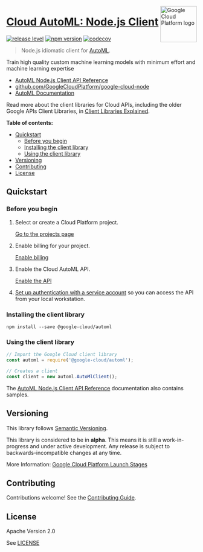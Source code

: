 [//]: # "This README.md file is auto-generated, all changes to this file will be lost."
[//]: # "To regenerate it, use `npm run generate-scaffolding`."
<img src="https://avatars2.githubusercontent.com/u/2810941?v=3&s=96" alt="Google Cloud Platform logo" title="Google Cloud Platform" align="right" height="96" width="96"/>

# [Cloud AutoML: Node.js Client](https://github.com/GoogleCloudPlatform/google-cloud-node)

[![release level](https://img.shields.io/badge/release%20level-alpha-orange.svg?style&#x3D;flat)](https://cloud.google.com/terms/launch-stages)
[![npm version](https://img.shields.io/npm/v/@google-cloud/automl.svg)](https://www.npmjs.org/package/@google-cloud/automl)
[![codecov](https://img.shields.io/codecov/c/github/GoogleCloudPlatform/google-cloud-node/master.svg?style=flat)](https://codecov.io/gh/GoogleCloudPlatform/google-cloud-node)

> Node.js idiomatic client for [AutoML][product-docs].

Train high quality custom machine learning models with minimum effort and machine learning expertise


* [AutoML Node.js Client API Reference][client-docs]
* [github.com/GoogleCloudPlatform/google-cloud-node](https://github.com/GoogleCloudPlatform/google-cloud-node)
* [AutoML Documentation][product-docs]

Read more about the client libraries for Cloud APIs, including the older
Google APIs Client Libraries, in [Client Libraries Explained][explained].

[explained]: https://cloud.google.com/apis/docs/client-libraries-explained

**Table of contents:**

* [Quickstart](#quickstart)
  * [Before you begin](#before-you-begin)
  * [Installing the client library](#installing-the-client-library)
  * [Using the client library](#using-the-client-library)
* [Versioning](#versioning)
* [Contributing](#contributing)
* [License](#license)

## Quickstart

### Before you begin

1.  Select or create a Cloud Platform project.

    [Go to the projects page][projects]

1.  Enable billing for your project.

    [Enable billing][billing]

1.  Enable the Cloud AutoML API.

    [Enable the API][enable_api]

1.  [Set up authentication with a service account][auth] so you can access the
    API from your local workstation.

[projects]: https://console.cloud.google.com/project
[billing]: https://support.google.com/cloud/answer/6293499#enable-billing
[enable_api]: https://console.cloud.google.com/flows/enableapi?apiid=automl
[auth]: https://cloud.google.com/docs/authentication/getting-started

### Installing the client library

    npm install --save @google-cloud/automl

### Using the client library

```javascript
// Import the Google Cloud client library
const automl = require('@google-cloud/automl');

// Creates a client
const client = new automl.AutoMlClient();

```


The [AutoML Node.js Client API Reference][client-docs] documentation
also contains samples.

## Versioning

This library follows [Semantic Versioning](http://semver.org/).

This library is considered to be in **alpha**. This means it is still a
work-in-progress and under active development. Any release is subject to
backwards-incompatible changes at any time.

More Information: [Google Cloud Platform Launch Stages][launch_stages]

[launch_stages]: https://cloud.google.com/terms/launch-stages

## Contributing

Contributions welcome! See the [Contributing Guide](https://github.com/GoogleCloudPlatform/google-cloud-node/blob/master/.github/CONTRIBUTING.md).

## License

Apache Version 2.0

See [LICENSE](https://github.com/GoogleCloudPlatform/google-cloud-node/blob/master/LICENSE)

[client-docs]: https://cloud.google.com/nodejs/docs/reference/automl/latest/
[product-docs]: https://cloud.google.com/automl/docs/
[shell_img]: https://gstatic.com/cloudssh/images/open-btn.png

